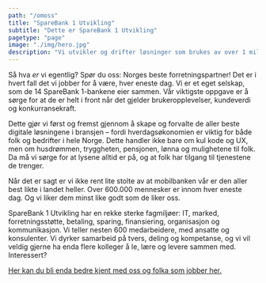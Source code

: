 ```yaml
---
path: "/omoss"
title: "SpareBank 1 Utvikling"
subtitle: "Dette er SpareBank 1 Utvikling"
pagetype: "page"
image: "./img/hero.jpg"
description: "Vi utvikler og drifter løsninger som brukes av over 1 million bankkunder. Hver åttende nordmann har oss i lomma. Vi er eksperter på finansiering, betaling, sparing og en hel masse andre ting. Men vi er ikke en bank."
---
```



Så hva _er_ vi egentlig? Spør du oss: Norges beste forretningspartner! Det er i hvert fall det vi jobber for å være, hver eneste dag. Vi er et eget selskap, som de 14 SpareBank 1-bankene eier sammen. Vår viktigste oppgave er å sørge for at de er helt i front når det gjelder brukeropplevelser, kundeverdi og konkurransekraft. 

Dette gjør vi først og fremst gjennom å skape og forvalte de aller beste digitale løsningene i bransjen – fordi hverdagsøkonomien er viktig for både folk og bedrifter i hele Norge. Dette handler ikke bare om kul kode og UX, men om husdrømmen, tryggheten, pensjonen, lønna og mulighetene til folk. Da må vi sørge for at lysene alltid er på, og at folk har tilgang til tjenestene de trenger. 

Når det er sagt er vi ikke rent lite stolte av at mobilbanken vår er den aller best likte i landet heller. Over 600.000 mennesker er innom hver eneste dag. Og vi liker dem minst like godt som de liker oss.  

SpareBank 1 Utvikling har en rekke sterke fagmiljøer: IT, marked, forretningsstøtte, betaling, sparing, finansiering, organisasjon og kommunikasjon. Vi teller nesten 600 medarbeidere, med ansatte og konsulenter. Vi dyrker samarbeid på tvers, deling og kompetanse, og vi vil veldig gjerne ha enda flere kolleger å le, lære og levere sammen med. Interessert? 

<a href="/#ansatte">Her kan du bli enda bedre kjent med oss og folka som jobber her.</a>
